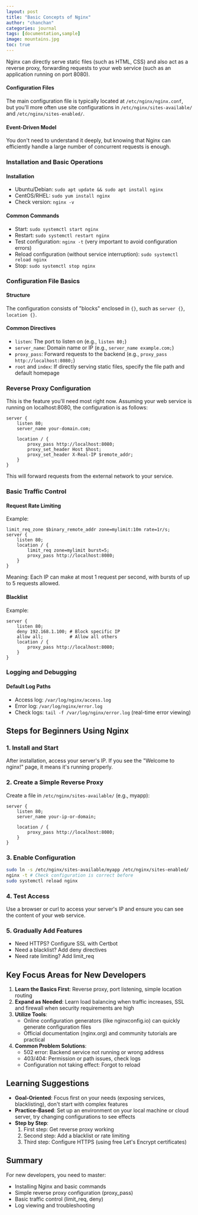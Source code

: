 ```yaml
---
layout: post
title: "Basic Concepts of Nginx"
author: "chanchan"
categories: journal
tags: [documentation,sample]
image: mountains.jpg
toc: true
---
```


Nginx can directly serve static files (such as HTML, CSS) and also act as a reverse proxy, forwarding requests to your web service (such as an application running on port 8080).

#### Configuration Files
The main configuration file is typically located at `/etc/nginx/nginx.conf`, but you'll more often use site configurations in `/etc/nginx/sites-available/` and `/etc/nginx/sites-enabled/`.

#### Event-Driven Model
You don't need to understand it deeply, but knowing that Nginx can efficiently handle a large number of concurrent requests is enough.

### Installation and Basic Operations

#### Installation
- Ubuntu/Debian: `sudo apt update && sudo apt install nginx`
- CentOS/RHEL: `sudo yum install nginx`
- Check version: `nginx -v`

#### Common Commands
- Start: `sudo systemctl start nginx`
- Restart: `sudo systemctl restart nginx`
- Test configuration: `nginx -t` (very important to avoid configuration errors)
- Reload configuration (without service interruption): `sudo systemctl reload nginx`
- Stop: `sudo systemctl stop nginx`

### Configuration File Basics

#### Structure
The configuration consists of "blocks" enclosed in `{}`, such as `server {}`, `location {}`.

#### Common Directives
- `listen`: The port to listen on (e.g., `listen 80;`)
- `server_name`: Domain name or IP (e.g., `server_name example.com;`)
- `proxy_pass`: Forward requests to the backend (e.g., `proxy_pass http://localhost:8080;`)
- `root` and `index`: If directly serving static files, specify the file path and default homepage

### Reverse Proxy Configuration

This is the feature you'll need most right now. Assuming your web service is running on localhost:8080, the configuration is as follows:

```nginx
server {
    listen 80;
    server_name your-domain.com;

    location / {
        proxy_pass http://localhost:8080;
        proxy_set_header Host $host;
        proxy_set_header X-Real-IP $remote_addr;
    }
}
```

This will forward requests from the external network to your service.

### Basic Traffic Control

#### Request Rate Limiting

Example:

```nginx
limit_req_zone $binary_remote_addr zone=mylimit:10m rate=1r/s;
server {
    listen 80;
    location / {
        limit_req zone=mylimit burst=5;
        proxy_pass http://localhost:8080;
    }
}
```

Meaning: Each IP can make at most 1 request per second, with bursts of up to 5 requests allowed.

#### Blacklist

Example:

```nginx
server {
    listen 80;
    deny 192.168.1.100; # Block specific IP
    allow all;          # Allow all others
    location / {
        proxy_pass http://localhost:8080;
    }
}
```

### Logging and Debugging

#### Default Log Paths
- Access log: `/var/log/nginx/access.log`
- Error log: `/var/log/nginx/error.log`
- Check logs: `tail -f /var/log/nginx/error.log` (real-time error viewing)

## Steps for Beginners Using Nginx

### 1. Install and Start
After installation, access your server's IP. If you see the "Welcome to nginx!" page, it means it's running properly.

### 2. Create a Simple Reverse Proxy
Create a file in `/etc/nginx/sites-available/` (e.g., myapp):

```nginx
server {
    listen 80;
    server_name your-ip-or-domain;

    location / {
        proxy_pass http://localhost:8080;
    }
}
```

### 3. Enable Configuration
```bash
sudo ln -s /etc/nginx/sites-available/myapp /etc/nginx/sites-enabled/
nginx -t # Check configuration is correct before
sudo systemctl reload nginx
```

### 4. Test Access
Use a browser or curl to access your server's IP and ensure you can see the content of your web service.

### 5. Gradually Add Features
- Need HTTPS? Configure SSL with Certbot
- Need a blacklist? Add deny directives
- Need rate limiting? Add limit_req

## Key Focus Areas for New Developers

1. **Learn the Basics First**: Reverse proxy, port listening, simple location routing
2. **Expand as Needed**: Learn load balancing when traffic increases, SSL and firewall when security requirements are high
3. **Utilize Tools**:
   - Online configuration generators (like nginxconfig.io) can quickly generate configuration files
   - Official documentation (nginx.org) and community tutorials are practical
4. **Common Problem Solutions**:
   - 502 error: Backend service not running or wrong address
   - 403/404: Permission or path issues, check logs
   - Configuration not taking effect: Forgot to reload

## Learning Suggestions

- **Goal-Oriented**: Focus first on your needs (exposing services, blacklisting), don't start with complex features
- **Practice-Based**: Set up an environment on your local machine or cloud server, try changing configurations to see effects
- **Step by Step**:
  1. First step: Get reverse proxy working
  2. Second step: Add a blacklist or rate limiting
  3. Third step: Configure HTTPS (using free Let's Encrypt certificates)

## Summary

For new developers, you need to master:
- Installing Nginx and basic commands
- Simple reverse proxy configuration (proxy_pass)
- Basic traffic control (limit_req, deny)
- Log viewing and troubleshooting
